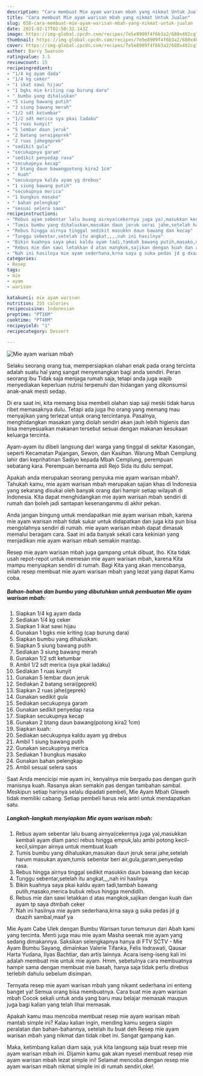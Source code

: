 ```yaml
---
description: "Cara membuat Mie ayam warisan mbah yang nikmat Untuk Jualan"
title: "Cara membuat Mie ayam warisan mbah yang nikmat Untuk Jualan"
slug: 658-cara-membuat-mie-ayam-warisan-mbah-yang-nikmat-untuk-jualan
date: 2021-02-17T02:50:32.143Z
image: https://img-global.cpcdn.com/recipes/7e5e8909f4f6b3a2/680x482cq70/mie-ayam-warisan-mbah-foto-resep-utama.jpg
thumbnail: https://img-global.cpcdn.com/recipes/7e5e8909f4f6b3a2/680x482cq70/mie-ayam-warisan-mbah-foto-resep-utama.jpg
cover: https://img-global.cpcdn.com/recipes/7e5e8909f4f6b3a2/680x482cq70/mie-ayam-warisan-mbah-foto-resep-utama.jpg
author: Barry Swanson
ratingvalue: 3.5
reviewcount: 15
recipeingredient:
- "1/4 kg ayam dada"
- "1/4 kg ceker"
- "1 ikat sawi hijau"
- "1 bgks mie kriting cap burung dara"
- " bumbu yang dihaluskan"
- "5 siung bawang putih"
- "3 siung bawang merah"
- "1/2 sdt ketumbar"
- "1/2 sdt merica sya pkai ladaku"
- "1 ruas kunyit"
- "5 lembar daun jeruk"
- "2 batang seraigeprek"
- "2 ruas jahegeprek"
- "sedikit gula"
- "secukupnya garam"
- "sedikit penyedap rasa"
- "secukupnya kecap"
- "2 btang daun bawangpotong kira2 1cm"
- " kuah"
- "secukupnya kaldu ayam yg drebus"
- "1 siung bawang putih"
- "secukupnya merica"
- "1 bungkus masako"
- " bahan pelengkap"
- "sesuai selera saos"
recipeinstructions:
- "Rebus ayam sebentar lalu buang airnya(cekernya juga ya),masukkan kembali ayam dlam panci rebus hingga empuk,lalu ambi potong kecil-kecil,simpan airnya untuk membuat kuah"
- "Tumis bumbu yang dihaluskan,masukan daun jeruk serai jahe,setelah harum masukan ayam,tumis sebentar beri air,gula,garam,penyedap rasa."
- "Rebus hingga airnya tinggal sedikit masukkn daun bawang dan kecap"
- "Tunggu sebentar,setelah itu angkat,,,,nah ini hasilnya"
- "Bikin kuahnya saya pkai kaldu ayam tadi,tambah bawang putih,masako,merica bubuk rebus hingga mendidih."
- "Rebus mie dan sawi letakkan d atas mangkok,sajikan dengan kuah dan ayam tp saya dtmbah ceker"
- "Nah ini hasilnya mie ayam sederhana,krna saya g suka pedas jd g dxazih sambal,maaf ya"
categories:
- Resep
tags:
- mie
- ayam
- warisan

katakunci: mie ayam warisan 
nutrition: 255 calories
recipecuisine: Indonesian
preptime: "PT16M"
cooktime: "PT40M"
recipeyield: "1"
recipecategory: Dessert

---
```



![Mie ayam warisan mbah](https://img-global.cpcdn.com/recipes/7e5e8909f4f6b3a2/680x482cq70/mie-ayam-warisan-mbah-foto-resep-utama.jpg)

Selaku seorang orang tua, mempersiapkan olahan enak pada orang tercinta adalah suatu hal yang sangat menyenangkan bagi anda sendiri. Peran seorang ibu Tidak saja menjaga rumah saja, tetapi anda juga wajib menyediakan keperluan nutrisi terpenuhi dan hidangan yang dikonsumsi anak-anak mesti sedap.

Di era  saat ini, kita memang bisa membeli olahan siap saji meski tidak harus ribet memasaknya dulu. Tetapi ada juga lho orang yang memang mau menyajikan yang terlezat untuk orang tercintanya. Pasalnya, menghidangkan masakan yang diolah sendiri akan jauh lebih higienis dan bisa menyesuaikan makanan tersebut sesuai dengan makanan kesukaan keluarga tercinta. 

Ayam-ayam itu dibeli langsung dari warga yang tinggal di sekitar Kasongan, seperti Kecamatan Pajangan, Sewon, dan Kasihan. Warung Mbah Cemplung lahir dari keprihatinan Sadiyo kepada Mbah Cemplung, perempuan sebatang kara. Perempuan bernama asli Rejo Sida itu dulu sempat.

Apakah anda merupakan seorang penyuka mie ayam warisan mbah?. Tahukah kamu, mie ayam warisan mbah merupakan sajian khas di Indonesia yang sekarang disukai oleh banyak orang dari hampir setiap wilayah di Indonesia. Kita dapat menghidangkan mie ayam warisan mbah sendiri di rumah dan boleh jadi santapan kesenanganmu di akhir pekan.

Anda jangan bingung untuk mendapatkan mie ayam warisan mbah, karena mie ayam warisan mbah tidak sukar untuk didapatkan dan juga kita pun bisa mengolahnya sendiri di rumah. mie ayam warisan mbah dapat dimasak memalui beragam cara. Saat ini ada banyak sekali cara kekinian yang menjadikan mie ayam warisan mbah semakin mantap.

Resep mie ayam warisan mbah juga gampang untuk dibuat, lho. Kita tidak usah repot-repot untuk memesan mie ayam warisan mbah, karena Kita mampu menyiapkan sendiri di rumah. Bagi Kita yang akan mencobanya, inilah resep membuat mie ayam warisan mbah yang lezat yang dapat Kamu coba.

<!--inarticleads1-->

##### Bahan-bahan dan bumbu yang dibutuhkan untuk pembuatan Mie ayam warisan mbah:

1. Siapkan 1/4 kg ayam dada
1. Sediakan 1/4 kg ceker
1. Siapkan 1 ikat sawi hijau
1. Gunakan 1 bgks mie kriting (cap burung dara)
1. Siapkan  bumbu yang dihaluskan:
1. Siapkan 5 siung bawang putih
1. Sediakan 3 siung bawang merah
1. Gunakan 1/2 sdt ketumbar
1. Ambil 1/2 sdt merica (sya pkai ladaku)
1. Sediakan 1 ruas kunyit
1. Gunakan 5 lembar daun jeruk
1. Sediakan 2 batang serai(geprek)
1. Siapkan 2 ruas jahe(geprek)
1. Gunakan sedikit gula
1. Sediakan secukupnya garam
1. Gunakan sedikit penyedap rasa
1. Siapkan secukupnya kecap
1. Gunakan 2 btang daun bawang(potong kira2 1cm)
1. Siapkan  kuah:
1. Sediakan secukupnya kaldu ayam yg drebus
1. Ambil 1 siung bawang putih
1. Gunakan secukupnya merica
1. Sediakan 1 bungkus masako
1. Gunakan  bahan pelengkap
1. Ambil sesuai selera saos


Saat Anda mencicipi mie ayam ini, kenyalnya mie berpadu pas dengan gurih manisnya kuah. Rasanya akan semakin pas dengan tambahan sambal. Meskipun setiap harinya selalu dipadati pembeli, Mie Ayam Mbah Gleweh tidak memiliki cabang. Setiap pembeli harus rela antri untuk mendapatkan satu. 

<!--inarticleads2-->

##### Langkah-langkah menyiapkan Mie ayam warisan mbah:

1. Rebus ayam sebentar lalu buang airnya(cekernya juga ya),masukkan kembali ayam dlam panci rebus hingga empuk,lalu ambi potong kecil-kecil,simpan airnya untuk membuat kuah
1. Tumis bumbu yang dihaluskan,masukan daun jeruk serai jahe,setelah harum masukan ayam,tumis sebentar beri air,gula,garam,penyedap rasa.
1. Rebus hingga airnya tinggal sedikit masukkn daun bawang dan kecap
1. Tunggu sebentar,setelah itu angkat,,,,nah ini hasilnya
1. Bikin kuahnya saya pkai kaldu ayam tadi,tambah bawang putih,masako,merica bubuk rebus hingga mendidih.
1. Rebus mie dan sawi letakkan d atas mangkok,sajikan dengan kuah dan ayam tp saya dtmbah ceker
1. Nah ini hasilnya mie ayam sederhana,krna saya g suka pedas jd g dxazih sambal,maaf ya


Mie Ayam Cabe Ulek dengan Bumbu Warisan turun temurun dari Abah kami yang tercinta. Menti juga mau mie ayam Masha seenak mie ayam yang sedang dimakannya. Saksikan selengkapnya hanya di FTV SCTV - Mie Ayam Bumbu Sayang, dimainkan Valerie Tifanka, Felis Indrawati, Qausar Harta Yudana, Ilyas Bachtiar, dan artis lainnya. Acara iseng-iseng kali ini adalah membuat mie untuk mie ayam. Hmm, sebetulnya cara membuatnya hampir sama dengan membuat mie basah, hanya saja tidak perlu direbus terlebih dahulu sebelum disimpan. 

Ternyata resep mie ayam warisan mbah yang nikamt sederhana ini enteng banget ya! Semua orang bisa membuatnya. Cara buat mie ayam warisan mbah Cocok sekali untuk anda yang baru mau belajar memasak maupun juga bagi kalian yang telah lihai memasak.

Apakah kamu mau mencoba membuat resep mie ayam warisan mbah mantab simple ini? Kalau kalian ingin, mending kamu segera siapin peralatan dan bahan-bahannya, setelah itu buat deh Resep mie ayam warisan mbah yang nikmat dan tidak ribet ini. Sangat gampang kan. 

Maka, ketimbang kalian diam saja, yuk kita langsung saja buat resep mie ayam warisan mbah ini. Dijamin kamu gak akan nyesel membuat resep mie ayam warisan mbah lezat simple ini! Selamat mencoba dengan resep mie ayam warisan mbah nikmat simple ini di rumah sendiri,oke!.

